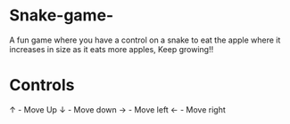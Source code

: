 # Snake-game-
A fun game where you have a control on a snake to eat the apple where it increases in size as it eats more apples, Keep growing!!

# Controls
↑ - Move Up
↓ - Move down
→ - Move left
← - Move right
